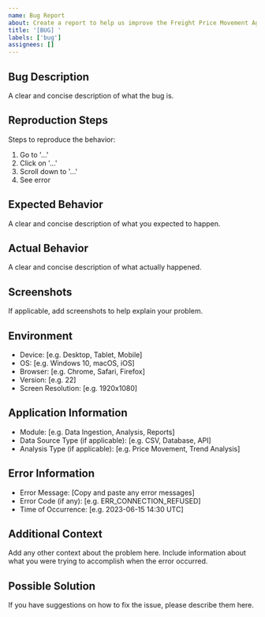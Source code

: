 ```yaml
---
name: Bug Report
about: Create a report to help us improve the Freight Price Movement Agent
title: '[BUG] '
labels: ['bug']
assignees: []
---
```


## Bug Description
A clear and concise description of what the bug is.

## Reproduction Steps
Steps to reproduce the behavior:
1. Go to '...'
2. Click on '...'
3. Scroll down to '...'
4. See error

## Expected Behavior
A clear and concise description of what you expected to happen.

## Actual Behavior
A clear and concise description of what actually happened.

## Screenshots
If applicable, add screenshots to help explain your problem.

## Environment
- Device: [e.g. Desktop, Tablet, Mobile]
- OS: [e.g. Windows 10, macOS, iOS]
- Browser: [e.g. Chrome, Safari, Firefox]
- Version: [e.g. 22]
- Screen Resolution: [e.g. 1920x1080]

## Application Information
- Module: [e.g. Data Ingestion, Analysis, Reports]
- Data Source Type (if applicable): [e.g. CSV, Database, API]
- Analysis Type (if applicable): [e.g. Price Movement, Trend Analysis]

## Error Information
- Error Message: [Copy and paste any error messages]
- Error Code (if any): [e.g. ERR_CONNECTION_REFUSED]
- Time of Occurrence: [e.g. 2023-06-15 14:30 UTC]

## Additional Context
Add any other context about the problem here. Include information about what you were trying to accomplish when the error occurred.

## Possible Solution
If you have suggestions on how to fix the issue, please describe them here.